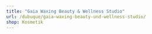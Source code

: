 ```yaml
---
title: "Gaia Waxing Beauty & Wellness Studio"
url: /dubuque/gaia-waxing-beauty-und-wellness-studio/
shop: Kosmetik
---
```

